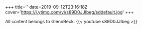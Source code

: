 +++
title=''
date=2019-09-12T23:16:18Z
cover='https://i.ytimg.com/vi/s89D0JJIbeg/sddefault.jpg'
+++

All content belongs to GlennBeck.
{{< youtube s89D0JJIbeg >}}
